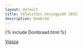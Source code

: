 ```yaml
---
layout: default
title: Választási névjegyzék 2022
description: Dombrád
---
```


{% include Dombraad.html %}

[Vissza](./)